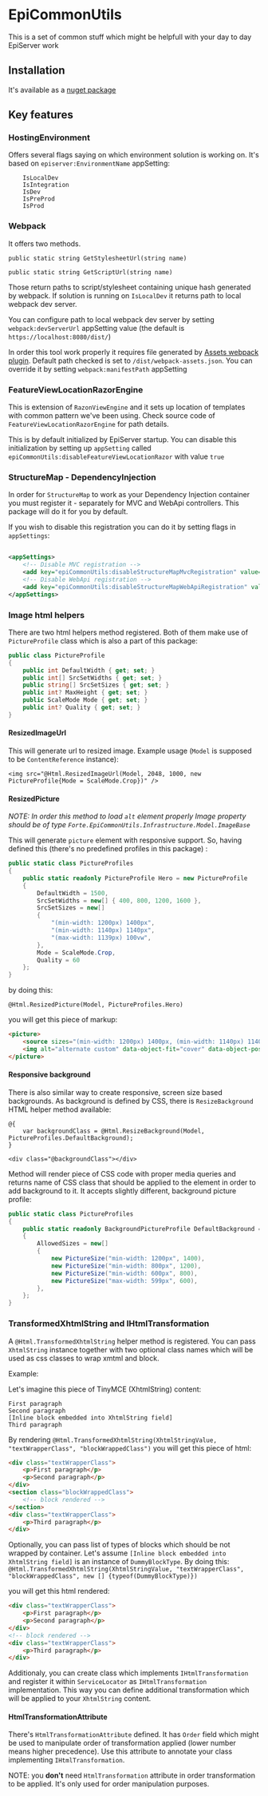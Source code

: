 # EpiCommonUtils

This is a set of common stuff which might be helpfull with your day to day EpiServer work

## Installation

It's available as a [nuget package](https://www.nuget.org/packages/Forte.EpiCommonUtils/)
 
## Key features
### HostingEnvironment

Offers several flags saying on which environment solution is working on. It's based on `episerver:EnvironmentName` appSetting:

        IsLocalDev
        IsIntegration
        IsDev
        IsPreProd
        IsProd 


### Webpack

It offers two methods. 

`public static string GetStylesheetUrl(string name)`


`public static string GetScriptUrl(string name)`

Those return paths to script/stylesheet containing unique hash generated by webpack. If solution is running on `IsLocalDev` it returns path to local webpack dev server.

You can configure path to local webpack dev server by setting `webpack:devServerUrl` appSetting value (the default is `https://localhost:8080/dist/`)

In order this tool work properly it requires file generated by [Assets webpack plugin](https://www.npmjs.com/package/assets-webpack-plugin). Default path checked is set to `/dist/webpack-assets.json`. 
You can override it by setting `webpack:manifestPath` appSetting 

### FeatureViewLocationRazorEngine

This is extension of `RazonViewEngine` and it sets up location of templates with common pattern we've been using. 
Check source code of `FeatureViewLocationRazorEngine` for path details. 

This is by default initialized by EpiServer startup. You can disable this initialization by setting up `appSetting` called `epiCommonUtils:disableFeatureViewLocationRazor` with value `true`

### StructureMap - DependencyInjection

In order for `StructureMap` to work as your Dependency Injection container you must register it - separately for MVC and WebApi controllers.
This package will do it for you by default. 

If you wish to disable this registration you can do it by setting flags in `appSettings`:

```xml

<appSettings>
    <!-- Disable MVC registration -->
    <add key="epiCommonUtils:disableStructureMapMvcRegistration" value="true" />
    <!-- Disable WebApi registration -->
    <add key="epiCommonUtils:disableStructureMapWebApiRegistration" value="true" />
</appSettings>
``` 

### Image html helpers

There are two html helpers method registered. Both of them make use of `PictureProfile` class which is also a part of this package:

```c#
public class PictureProfile
{
    public int DefaultWidth { get; set; }
    public int[] SrcSetWidths { get; set; }
    public string[] SrcSetSizes { get; set; }
    public int? MaxHeight { get; set; }
    public ScaleMode Mode { get; set; }
    public int? Quality { get; set; }
}
```

#### ResizedImageUrl

This will generate url to resized image. Example usage (`Model` is supposed to be `ContentReference` instance):
```razor
<img src="@Html.ResizedImageUrl(Model, 2048, 1000, new PictureProfile{Mode = ScaleMode.Crop})" />
```

#### ResizedPicture

_NOTE: In order this method to load `alt` element properly Image property should be of type `Forte.EpiCommonUtils.Infrastructure.Model.ImageBase`_

This will generate `picture` element with responsive support. So, having defined this (there's no predefined profiles in this package) :

```c#
public static class PictureProfiles
{
    public static readonly PictureProfile Hero = new PictureProfile
    {
        DefaultWidth = 1500,
        SrcSetWidths = new[] { 400, 800, 1200, 1600 },
        SrcSetSizes = new[]
        {
            "(min-width: 1200px) 1400px",
            "(min-width: 1140px) 1140px",
            "(max-width: 1139px) 100vw",
        },           
        Mode = ScaleMode.Crop,
        Quality = 60
    };
}
``` 

by doing this:

```razor
@Html.ResizedPicture(Model, PictureProfiles.Hero)
```

you will get this piece of markup:
```html
<picture>
    <source sizes="(min-width: 1200px) 1400px, (min-width: 1140px) 1140px, (max-width: 1139px) 100vw" srcset="/contentassets/92a71a8e82a94be3ab5581d099a68f48/1.jpg?w=400&mode=crop&quality=60 400w, /contentassets/92a71a8e82a94be3ab5581d099a68f48/1.jpg?w=800&mode=crop&quality=60 800w, /contentassets/92a71a8e82a94be3ab5581d099a68f48/1.jpg?w=1200&mode=crop&quality=60 1200w, /contentassets/92a71a8e82a94be3ab5581d099a68f48/1.jpg?w=1600&mode=crop&quality=60 1600w" />
    <img alt="alternate custom" data-object-fit="cover" data-object-position="center" src="/contentassets/92a71a8e82a94be3ab5581d099a68f48/1.jpg?w=1500&mode=crop&quality=60" />
</picture>

```

#### Responsive background
There is also similar way to create responsive, screen size based backgrounds. As background is defined by CSS, there is `ResizeBackground` HTML helper method available:
```razor 
@{
    var backgroundClass = @Html.ResizeBackground(Model, PictureProfiles.DefaultBackground);
}

<div class="@backgroundClass"></div>
```

Method will render piece of CSS code with proper media queries and returns name of CSS class that should be applied to the element in order to add background to it. It accepts slightly different, background picture profile: 
```cs
public static class PictureProfiles
{
    public static readonly BackgroundPictureProfile DefaultBackground = new BackgroundPictureProfile
    {
        AllowedSizes = new[]
        {
            new PictureSize("min-width: 1200px", 1400),
            new PictureSize("min-width: 800px", 1200),
            new PictureSize("min-width: 600px", 800),
            new PictureSize("max-width: 599px", 600),
        },
    };
}

```

### TransformedXhtmlString and IHtmlTransformation

A `@Html.TransformedXhtmlString` helper method is registered. You can pass `XhtmlString` instance together with two optional class names which will be used as css classes to wrap xmtml and block.

Example:

Let's imagine this piece of TinyMCE (XhtmlString) content:

```
First paragraph
Second paragraph
[Inline block embedded into XhtmlString field]
Third paragraph
```

By rendering `@Html.TransformedXhtmlString(XhtmlStringValue, "textWrapperClass", "blockWrappedClass")` you will get this piece of html:

```html
<div class="textWrapperClass">
    <p>First paragraph</p>
    <p>Second paragraph</p>
</div>
<section class="blockWrappedClass">
    <!-- block rendered -->
</section>
<div class="textWrapperClass">
    <p>Third paragraph</p>
</div>
```

Optionally, you can pass list of types of blocks which should be not wrapped by container. 
Let's assume  `[Inline block embedded into XhtmlString field]` is an instance of `DummyBlockType`. 
By doing this:
`@Html.TransformedXhtmlString(XhtmlStringValue, "textWrapperClass", "blockWrappedClass", new [] {typeof(DummyBlockType)})`

you will get this html rendered:
```html
<div class="textWrapperClass">
    <p>First paragraph</p>
    <p>Second paragraph</p>
</div>
<!-- block rendered -->
<div class="textWrapperClass">
    <p>Third paragraph</p>
</div>
```

Additionaly, you can create class which implements `IHtmlTransformation` and register it within `ServiceLocator` as `IHtmlTransformation` implementation. 
This way you can define additional transformation which will be applied to your `XhtmlString` content.

#### HtmlTransformationAttribute

There's `HtmlTransformationAttribute` defined. It has `Order` field which might be used to manipulate order of transformation applied (lower number means higher precedence).
Use this attribute to annotate your class implementing `IHtmlTransformation`.

NOTE: you **don't** need `HtmlTransformation` attribute in order transformation to be applied. It's only used for order manipulation purposes. 


